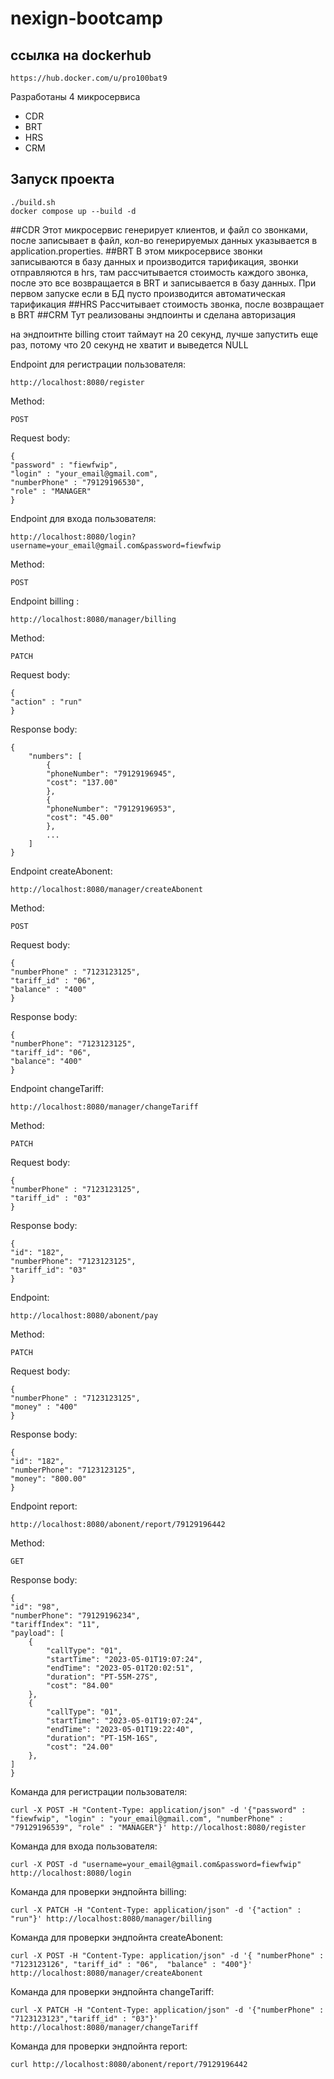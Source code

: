 # nexign-bootcamp

## ссылка на dockerhub
    https://hub.docker.com/u/pro100bat9

Разработаны 4 микросервиса 
* CDR
* BRT
* HRS
* CRM

## Запуск проекта

    ./build.sh
    docker compose up --build -d

##CDR
Этот микросервис генерирует клиентов, и файл со звонками, после записывает в файл,
кол-во генерируемых данных указывается в application.properties.
##BRT
В этом микросервисе звонки записываются в базу данных и производится тарификация,
звонки отправляются в hrs, там рассчитывается стоимость каждого звонка, после это
все возвращается в BRT и записывается в базу данных.
При первом запуске если в БД пусто производится автоматическая тарификация
##HRS
Рассчитывает стоимость звонка, после возвращает в BRT
##CRM
Тут реализованы эндпоинты и сделана авторизация

на эндпоитнте billing стоит таймаут на 20 секунд, лучше запустить еще раз, 
потому что 20 секунд не хватит и выведется NULL

Endpoint для регистрации пользователя:

    http://localhost:8080/register

Method:

    POST

Request body:

    {
    "password" : "fiewfwip",
    "login" : "your_email@gmail.com",
    "numberPhone" : "79129196530",
    "role" : "MANAGER"
    }

Endpoint для входа пользователя:

    http://localhost:8080/login?username=your_email@gmail.com&password=fiewfwip

Method:

    POST


Endpoint billing : 

    http://localhost:8080/manager/billing
 
Method:

    PATCH


Request body:

    {
    "action" : "run"
    }

Response body:
    
    {
        "numbers": [
            {
            "phoneNumber": "79129196945",
            "cost": "137.00"
            },
            {
            "phoneNumber": "79129196953",
            "cost": "45.00"
            },
            ...
        ]
    }


Endpoint createAbonent:

    http://localhost:8080/manager/createAbonent

Method:
    
    POST

Request body:

    {
    "numberPhone" : "7123123125",
    "tariff_id" : "06",
    "balance" : "400"
    }

Response body:

    {
    "numberPhone": "7123123125",
    "tariff_id": "06",
    "balance": "400"
    }


Endpoint changeTariff:

    http://localhost:8080/manager/changeTariff

Method:

    PATCH

Request body:

    {
    "numberPhone" : "7123123125",
    "tariff_id" : "03"
    }

Response body:

    {
    "id": "182",
    "numberPhone": "7123123125",
    "tariff_id": "03"
    }

Endpoint:

    http://localhost:8080/abonent/pay

Method:

    PATCH

Request body:

    {
    "numberPhone" : "7123123125",
    "money" : "400"
    }

Response body:

    {
    "id": "182",
    "numberPhone": "7123123125",
    "money": "800.00"
    }

Endpoint report:

    http://localhost:8080/abonent/report/79129196442

Method:

    GET

Response body:

    {
    "id": "98",
    "numberPhone": "79129196234",
    "tariffIndex": "11",
    "payload": [
        {
            "callType": "01",
            "startTime": "2023-05-01T19:07:24",
            "endTime": "2023-05-01T20:02:51",
            "duration": "PT-55M-27S",
            "cost": "84.00"
        },
        {
            "callType": "01",
            "startTime": "2023-05-01T19:07:24",
            "endTime": "2023-05-01T19:22:40",
            "duration": "PT-15M-16S",
            "cost": "24.00"
        },
    ]
    }

Команда для регистрации пользователя:

    curl -X POST -H "Content-Type: application/json" -d '{"password" : "fiewfwip", "login" : "your_email@gmail.com", "numberPhone" : "79129196539", "role" : "MANAGER"}' http://localhost:8080/register

Команда для входа пользователя:

    curl -X POST -d "username=your_email@gmail.com&password=fiewfwip" http://localhost:8080/login

Команда для проверки эндпойнта billing:

    curl -X PATCH -H "Content-Type: application/json" -d '{"action" : "run"}' http://localhost:8080/manager/billing

Команда для проверки эндпойнта createAbonent:

    curl -X POST -H "Content-Type: application/json" -d '{ "numberPhone" : "7123123126", "tariff_id" : "06",  "balance" : "400"}' http://localhost:8080/manager/createAbonent

Команда для проверки эндпойнта changeTariff:

    curl -X PATCH -H "Content-Type: application/json" -d '{"numberPhone" : "7123123123","tariff_id" : "03"}' http://localhost:8080/manager/changeTariff

Команда для проверки эндпойнта report:

    curl http://localhost:8080/abonent/report/79129196442

##




